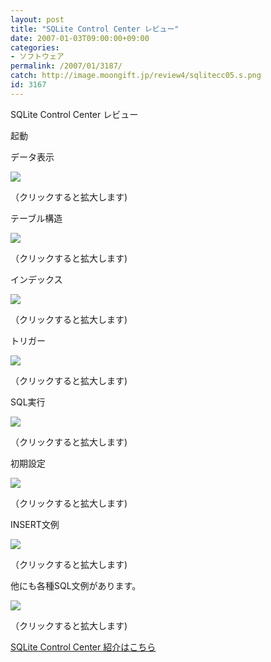 ```yaml
---
layout: post
title: "SQLite Control Center レビュー"
date: 2007-01-03T09:00:00+09:00
categories:
- ソフトウェア
permalink: /2007/01/3187/
catch: http://image.moongift.jp/review4/sqlitecc05.s.png
id: 3167
---
```

SQLite Control Center レビュー  
<!--more-->

起動

  

データ表示

  

[![](http://image.moongift.jp/review4/sqlitecc01.s.png)](http://image.moongift.jp/review4/sqlitecc01.png)  
  
（クリックすると拡大します)

  

テーブル構造

  

[![](http://image.moongift.jp/review4/sqlitecc02.s.png)](http://image.moongift.jp/review4/sqlitecc02.png)  
  
（クリックすると拡大します)

  

インデックス

  

[![](http://image.moongift.jp/review4/sqlitecc03.s.png)](http://image.moongift.jp/review4/sqlitecc03.png)  
  
（クリックすると拡大します)

  

トリガー

  

[![](http://image.moongift.jp/review4/sqlitecc04.s.png)](http://image.moongift.jp/review4/sqlitecc04.png)  
  
（クリックすると拡大します)

  

SQL実行

  

[![](http://image.moongift.jp/review4/sqlitecc05.s.png)](http://image.moongift.jp/review4/sqlitecc05.png)  
  
（クリックすると拡大します)

  

初期設定

  

[![](http://image.moongift.jp/review4/sqlitecc06.s.png)](http://image.moongift.jp/review4/sqlitecc06.png)  
  
（クリックすると拡大します)

  

INSERT文例

  

[![](http://image.moongift.jp/review4/sqlitecc07.s.png)](http://image.moongift.jp/review4/sqlitecc07.png)  
  
（クリックすると拡大します)

  

他にも各種SQL文例があります。

  

[![](http://image.moongift.jp/review4/sqlitecc08.s.png)](http://image.moongift.jp/review4/sqlitecc08.png)  
  
（クリックすると拡大します)

  

[SQLite Control Center 紹介はこちら](http://oss.moongift.jp/intro/i-3179.html)

